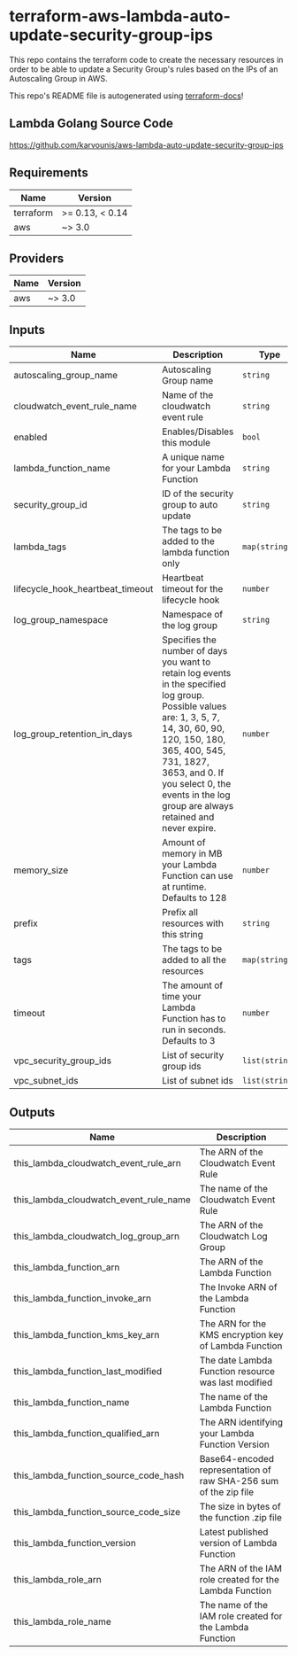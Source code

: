 # terraform-aws-lambda-auto-update-security-group-ips

This repo contains the terraform code to create the necessary resources in order to be able to update a Security Group's rules based on the IPs of an Autoscaling Group in AWS.

This repo's README file is autogenerated using [terraform-docs](https://github.com/terraform-docs/terraform-docs)!

## Lambda Golang Source Code  
https://github.com/karvounis/aws-lambda-auto-update-security-group-ips

## Requirements

| Name | Version |
|------|---------|
| terraform | >= 0.13, < 0.14 |
| aws | ~> 3.0 |

## Providers

| Name | Version |
|------|---------|
| aws | ~> 3.0 |

## Inputs

| Name | Description | Type | Default | Required |
|------|-------------|------|---------|:--------:|
| autoscaling\_group\_name | Autoscaling Group name | `string` | n/a | yes |
| cloudwatch\_event\_rule\_name | Name of the cloudwatch event rule | `string` | n/a | yes |
| enabled | Enables/Disables this module | `bool` | n/a | yes |
| lambda\_function\_name | A unique name for your Lambda Function | `string` | n/a | yes |
| security\_group\_id | ID of the security group to auto update | `string` | n/a | yes |
| lambda\_tags | The tags to be added to the lambda function only | `map(string)` | `{}` | no |
| lifecycle\_hook\_heartbeat\_timeout | Heartbeat timeout for the lifecycle hook | `number` | `3600` | no |
| log\_group\_namespace | Namespace of the log group | `string` | `"/aws/lambda/"` | no |
| log\_group\_retention\_in\_days | Specifies the number of days you want to retain log events in the specified log group. Possible values are: 1, 3, 5, 7, 14, 30, 60, 90, 120, 150, 180, 365, 400, 545, 731, 1827, 3653, and 0. If you select 0, the events in the log group are always retained and never expire. | `number` | `7` | no |
| memory\_size | Amount of memory in MB your Lambda Function can use at runtime. Defaults to 128 | `number` | `128` | no |
| prefix | Prefix all resources with this string | `string` | `"tf-"` | no |
| tags | The tags to be added to all the resources | `map(string)` | `{}` | no |
| timeout | The amount of time your Lambda Function has to run in seconds. Defaults to 3 | `number` | `3` | no |
| vpc\_security\_group\_ids | List of security group ids | `list(string)` | `null` | no |
| vpc\_subnet\_ids | List of subnet ids | `list(string)` | `null` | no |

## Outputs

| Name | Description |
|------|-------------|
| this\_lambda\_cloudwatch\_event\_rule\_arn | The ARN of the Cloudwatch Event Rule |
| this\_lambda\_cloudwatch\_event\_rule\_name | The name of the Cloudwatch Event Rule |
| this\_lambda\_cloudwatch\_log\_group\_arn | The ARN of the Cloudwatch Log Group |
| this\_lambda\_function\_arn | The ARN of the Lambda Function |
| this\_lambda\_function\_invoke\_arn | The Invoke ARN of the Lambda Function |
| this\_lambda\_function\_kms\_key\_arn | The ARN for the KMS encryption key of Lambda Function |
| this\_lambda\_function\_last\_modified | The date Lambda Function resource was last modified |
| this\_lambda\_function\_name | The name of the Lambda Function |
| this\_lambda\_function\_qualified\_arn | The ARN identifying your Lambda Function Version |
| this\_lambda\_function\_source\_code\_hash | Base64-encoded representation of raw SHA-256 sum of the zip file |
| this\_lambda\_function\_source\_code\_size | The size in bytes of the function .zip file |
| this\_lambda\_function\_version | Latest published version of Lambda Function |
| this\_lambda\_role\_arn | The ARN of the IAM role created for the Lambda Function |
| this\_lambda\_role\_name | The name of the IAM role created for the Lambda Function |

